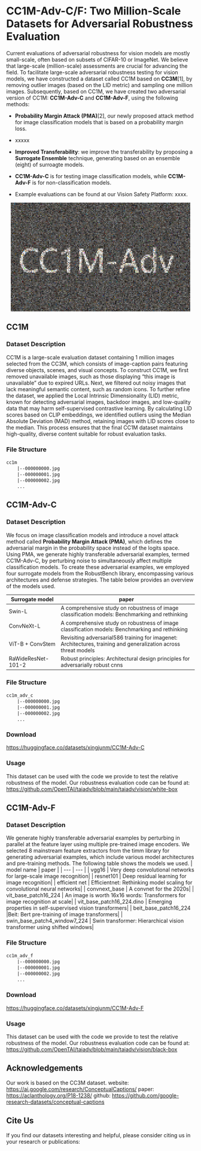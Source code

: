 # CC1M-Adv-C/F: Two Million-Scale Datasets for Adversarial Robustness Evaluation

Current evaluations of adversarial robustness for vision models are mostly small-scale, often based on subsets of CIFAR-10 or ImageNet. We believe that large-scale (million-scale) assessments are crucial for advancing the field. To facilitate large-scale adversarial robustness testing for vision models, we have constructed a dataset called CC1M based on **CC3M**[1], by removing outlier images (based on the LID metric) and sampling one million images. Subsequently, based on CC1M, we have created two adversarial version of CC1M: **CC1M-Adv-C** and **CC1M-Adv-F**, using the following methods:

- **Probability Margin Attack (PMA)**[2], our newly proposed attack method for image classification models that is based on a probability margin loss.
  
- xxxxx
  
- **Improved Transferability**: we improve the transferability by proposing a **Surrogate Ensemble** technique, generating based on an ensemble (eight) of surroagte models.

- **CC1M-Adv-C** is for testing image classification models, while **CC1M-Adv-F** is for non-classification models.

- Example evaluations can be found at our Vision Safety Platform: xxxx.

  
<p align="center">
<img src="./cc1m.jpg"  width="480px" height="290px" alt="CC1M-Adv" title="CC1M-Adv" align="center"></img>
</p>

## CC1M
### Dataset Description
CC1M is a large-scale evaluation dataset containing 1 million images selected from the CC3M, which consists of image-caption pairs featuring diverse objects, scenes, and visual concepts. To construct CC1M, we first removed unavailable images, such as those displaying “this image is unavailable” due to expired URLs. Next, we filtered out noisy images that lack meaningful semantic content, such as random icons. To further refine the dataset, we applied the Local Intrinsic Dimensionality (LID) metric, known for detecting adversarial images, backdoor images, and low-quality data that may harm self-supervised contrastive learning. By calculating LID scores based on CLIP embeddings, we identified outliers using the Median Absolute Deviation (MAD) method, retaining images with LID scores close to the median. This process ensures that the final CC1M dataset maintains high-quality, diverse content suitable for robust evaluation tasks.

### File Structure
```
cc1m
    |--000000000.jpg
    |--000000001.jpg
    |--000000002.jpg
    ...
```


## CC1M-Adv-C
### Dataset Description
We focus on image classification models and introduce a novel attack method called **Probability Margin Attack (PMA)**, which defines the adversarial margin in the probability space instead of the logits space. Using PMA, we generate highly transferable adversarial examples, termed CC1M-Adv-C, by perturbing noise to simultaneously affect multiple classification models. To create these adversarial examples, we employed four surrogate models from the RobustBench library, encompassing various architectures and defense strategies. The table below provides an overview of the models used.

| Surrogate model | paper |
| --- | --- |
| Swin-L | A comprehensive study on robustness of image classification models: Benchmarking and rethinking |
| ConvNeXt-L | A comprehensive study on robustness of image classification models: Benchmarking and rethinking |
| ViT-B + ConvStem | Revisiting adversarial586 training for imagenet: Architectures, training and generalization across threat models |
| RaWideResNet-101-2 | Robust principles: Architectural design principles for adversarially robust cnns |


### File Structure

```
cc1m_adv_c
    |--000000000.jpg
    |--000000001.jpg
    |--000000002.jpg
    ...
```

### Download
https://huggingface.co/datasets/xingjunm/CC1M-Adv-C

### Usage
This dataset can be used with the code we provide to test the relative robustness of the model.
Our robustness evaluation code can be found at: https://github.com/OpenTAI/taiadv/blob/main/taiadv/vision/white-box


## CC1M-Adv-F
### Dataset Description
We generate highly transferable adversarial examples by perturbing in parallel at the feature layer using multiple pre-trained image encoders.
We selected 8 mainstream feature extractors from the timm library for generating adversarial examples, which include various model architectures and pre-training methods. The following table shows the models we used.
| model name | paper |
| --- | --- |
| vgg16 | Very deep convolutional networks for large-scale image recognition|
| resnet101 | Deep residual learning for image recognition|
| efficient net | Efficientnet: Rethinking model scaling for convolutional neural networks|
| convnext_base | A convnet for the 2020s|
| vit_base_patch16_224 | An image is worth 16x16 words: Transformers for image recognition at scale|
| vit_base_patch16_224.dino | Emerging properties in self-supervised vision transformers|
| beit_base_patch16_224 |Beit: Bert pre-training of image transformers|
| swin_base_patch4_window7_224 | Swin transformer: Hierarchical vision transformer using shifted windows|


### File Structure

```
cc1m_adv_f
    |--000000000.jpg
    |--000000001.jpg
    |--000000002.jpg
    ...
```

### Download
https://huggingface.co/datasets/xingjunm/CC1M-Adv-F

### Usage
This dataset can be used with the code we provide to test the relative robustness of the model.
Our robustness evaluation code can be found at: https://github.com/OpenTAI/taiadv/blob/main/taiadv/vision/black-box

## Acknowledgements
Our work is based on the CC3M dataset.
website: https://ai.google.com/research/ConceptualCaptions/
paper: https://aclanthology.org/P18-1238/
github: https://github.com/google-research-datasets/conceptual-captions

## Cite Us
If you find our datasets interesting and helpful, please consider citing us in your research or publications:
